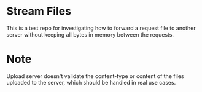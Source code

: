 # Stream Files

This is a test repo for investigating how to forward a request file to another
server without keeping all bytes in memory between the requests.

# Note 

Upload server doesn't validate the content-type or content of the files uploaded
to the server, which should be handled in real use cases.
